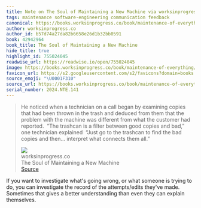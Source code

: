```yaml
---
title: Note on The Soul of Maintaining a New Machine via worksinprogress.co
tags: maintenance software-engineering communication feedback
canonical: https://books.worksinprogress.co/book/maintenance-of-everything/communities-of-practice/the-soul-of-maintaining-a-new-machine/1
author: worksinprogress.co
author_id: b57d74a27da82b6658e26d1b32bb0591
book: 42942964
book_title: The Soul of Maintaining a New Machine
hide_title: true
highlight_id: 755024045
readwise_url: https://readwise.io/open/755024045
image: https://books.worksinprogress.co/book/maintenance-of-everything/communities-of-practice/the-soul-of-maintaining-a-new-machine/1/opengraph-image-3a8ls1?8d74b0994d37f358
favicon_url: https://s2.googleusercontent.com/s2/favicons?domain=books.worksinprogress.co
source_emoji: "\U0001F310"
source_url: https://books.worksinprogress.co/book/maintenance-of-everything/communities-of-practice/the-soul-of-maintaining-a-new-machine/1#:~:text=He%20noticed%20when,connects%20them%20all.%E2%80%9D
serial_number: 2024.NTE.141
---
```

> He noticed when a technician on a call began by examining copies that had been thrown in the trash and deduced from them that the problem with the machine was different from what the customer had reported.  “The trashcan is a filter between good copies and bad,” one technician explained  “Just go to the trashcan to find the bad copies and then… interpret what connects them all.”
> <div class="quoteback-footer"><div class="quoteback-avatar"><img class="mini-favicon" src="https://s2.googleusercontent.com/s2/favicons?domain=books.worksinprogress.co"></div><div class="quoteback-metadata"><div class="metadata-inner"><span style="display:none">FROM:</span><div aria-label="worksinprogress.co" class="quoteback-author"> worksinprogress.co</div><div aria-label="The Soul of Maintaining a New Machine" class="quoteback-title"> The Soul of Maintaining a New Machine</div></div></div><div class="quoteback-backlink"><a target="_blank" aria-label="go to the full text of this quotation" rel="noopener" href="https://books.worksinprogress.co/book/maintenance-of-everything/communities-of-practice/the-soul-of-maintaining-a-new-machine/1#:~:text=He%20noticed%20when,connects%20them%20all.%E2%80%9D" class="quoteback-arrow"> Source</a></div></div>

If you want to investigate what's going wrong, or what someone is trying to do, you can investigate the record of the attempts/edits they've made. Sometimes that gives a better understanding than even they can explain themselves.